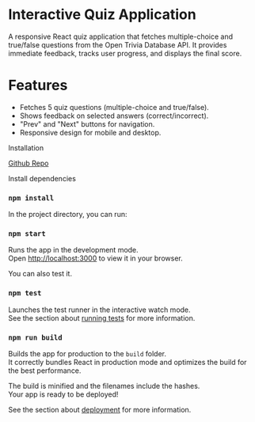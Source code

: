 # Interactive Quiz Application
A responsive React quiz application that fetches multiple-choice and true/false questions from the Open Trivia Database API. It provides immediate feedback, tracks user progress, and displays the final score.

# Features
- Fetches 5 quiz questions (multiple-choice and true/false).
- Shows feedback on selected answers (correct/incorrect).
- "Prev" and "Next" buttons for navigation.
- Responsive design for mobile and desktop.

Installation

[Github Repo](https://github.com/Krunal-Karena/quiz-app)

Install dependencies

### `npm install`

In the project directory, you can run:

### `npm start`
Runs the app in the development mode.\
Open [http://localhost:3000](http://localhost:3000) to view it in your browser.

You can also test it.

### `npm test`

Launches the test runner in the interactive watch mode.\
See the section about [running tests](https://facebook.github.io/create-react-app/docs/running-tests) for more information.

### `npm run build`

Builds the app for production to the `build` folder.\
It correctly bundles React in production mode and optimizes the build for the best performance.

The build is minified and the filenames include the hashes.\
Your app is ready to be deployed!

See the section about [deployment](https://facebook.github.io/create-react-app/docs/deployment) for more information.

